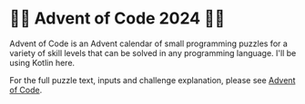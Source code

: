 # 🌟🎄 Advent of Code 2024 🎄🌟

Advent of Code is an Advent calendar of small programming puzzles for a variety of skill levels that can be solved in any programming language. I'll be using Kotlin here.

For the full puzzle text, inputs and challenge explanation, please see [Advent of Code](https://adventofcode.com/2024/about).